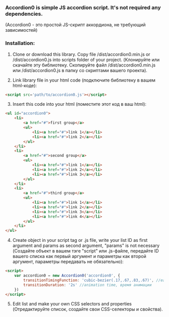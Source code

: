 ### Accordion0 is simple JS accordion script. It's not required any dependencies.
(Accordion0 - это простой JS-скрипт аккордиона, не требующий зависимостей)

### Installation:
1. Clone or download this library. Copy file /dist/accordion0.min.js or /dist/accordion0.js into scripts folder of your project. (Клонируйте или скачайте эту библиотеку. Скопируйте файл /dist/accordion0.min.js или /dist/accordion0.js в папку со скриптами вашего проекта).

2. Link library file in your html code (подключите библиотеку в вашем html-коде):
```html
<script src='path/to/accordion0.js'></script>
```

3. Insert this code into your html (поместите этот код в ваш html):
```html
<ul id="accordion0">
    <li>
        <a href="#">first group</a>
        <ul>
            <li><a href="#">link 1</a></li>
            <li><a href="#">link 2</a></li>
        </ul>
    </li>
    <li>
        <a href="#">second group</a>
        <ul>
            <li><a href="#">link 1</a></li>
            <li><a href="#">link 2</a></li>
            <li><a href="#">link 3</a></li>
        </ul>
    </li>
    <li>
        <a href="#">third group</a>
        <ul>
            <li><a href="#">link 1</a></li>
            <li><a href="#">link 2</a></li>
            <li><a href="#">link 3</a></li>
            <li><a href="#">link 4</a></li>
        </ul>
    </li>
</ul>
```

4. Create object in your script tag or .js file, write your list ID as first argument and params as second argument, "params" is not necessary (Создайте объект в вашем тэге "script" или .js-файле, передайте ID вашего списка как первый аргумент и параметры как второй аргумент, параметры передавать не обязательно):
```html js
<script>
    var accordion0 = new Accordion0('accordion0', {
        transitionTimingFunction: 'cubic-bezier(.17,.67,.83,.67)', //ease-in, ease-out, ease-in-out, linear
        transitionDuration: '2s' //animation time, время анимации
    })
</script>
```

5. Edit list and make your own CSS selectors and properties (Отредактируйте список, создайте свои CSS-селекторы и свойства).
